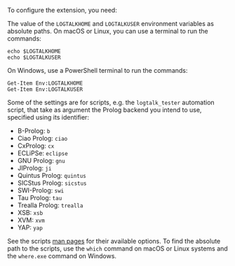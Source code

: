 To configure the extension, you need:

The value of the `LOGTALKHOME` and `LOGTALKUSER` environment variables as absolute paths. On macOS or Linux, you can use a terminal to run the commands:

	echo $LOGTALKHOME
	echo $LOGTALKUSER

On Windows, use a PowerShell terminal to run the commands:

	Get-Item Env:LOGTALKHOME
	Get-Item Env:LOGTALKUSER

Some of the settings are for scripts, e.g. the `logtalk_tester` automation script, that take as argument the Prolog backend you intend to use, specified using its identifier:

* B-Prolog: `b`
* Ciao Prolog: `ciao`
* CxProlog: `cx`
* ECLiPSe: `eclipse`
* GNU Prolog: `gnu`
* JIProlog: `ji`
* Quintus Prolog: `quintus`
* SICStus Prolog: `sicstus`
* SWI-Prolog: `swi`
* Tau Prolog: `tau`
* Trealla Prolog: `trealla`
* XSB: `xsb`
* XVM: `xvm`
* YAP: `yap`

See the scripts [man pages](https://logtalk.org/documentation.html#man-pages) for their available options. To find the absolute path to the scripts, use the `which` command on macOS or Linux systems and the `where.exe` command on Windows.
